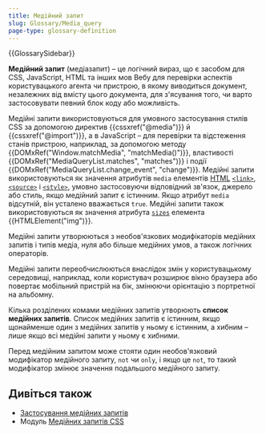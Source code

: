 ```yaml
---
title: Медійний запит
slug: Glossary/Media_query
page-type: glossary-definition
---
```


{{GlossarySidebar}}

**Медійний запит** (медіазапит) – це логічний вираз, що є засобом для CSS, JavaScript, HTML та інших мов Вебу для перевірки аспектів користувацького агента чи пристрою, в якому виводиться документ, незалежних від вмісту цього документа, для з'ясування того, чи варто застосовувати певний блок коду або можливість.

Медійні запити використовуються для умовного застосування стилів CSS за допомогою директив {{cssxref("@media")}} й {{cssxref("@import")}}, а в JavaScript – для перевірки та відстеження станів пристрою, наприклад, за допомогою методу {{DOMxRef("Window.matchMedia", "matchMedia()")}}, властивості {{DOMxRef("MediaQueryList.matches", "matches")}} і події {{DOMxRef("MediaQueryList.change_event", "change")}}. Медійні запити використовуються як значення атрибутів `media` елементів [HTML](/uk/docs/Web/HTML) [`<link>`](/uk/docs/Web/HTML/Element/link#media), [`<source>`](/uk/docs/Web/HTML/Element/source#media) і [`<style>`](/uk/docs/Web/HTML/Element/style#media), умовно застосовуючи відповідний зв'язок, джерело або стиль, якщо медійний запит є істинним. Якщо атрибут `media` відсутній, він усталено вважається `true`. Медійні запити також використовуються як значення атрибута [`sizes`](/uk/docs/Web/API/HTMLImageElement/sizes) елемента {{HTMLElement("img")}}.

Медійні запити утворюються з необов'язкових модифікаторів медійних запитів і типів медіа, нуля або більше медійних умов, а також логічних операторів.

Медійні запити переобчислюються внаслідок змін у користувацькому середовищі, наприклад, коли користувач розширює вікно браузера або повертає мобільний пристрій на бік, змінюючи орієнтацію з портретної на альбомну.

Кілька розділених комами медійних запитів утворюють **список медійних запитів**. Список медійних запитів є істинним, якщо щонайменше один з медійних запитів у ньому є істинним, а хибним – лише якщо всі медійні запити у ньому є хибними.

Перед медійним запитом може стояти один необов'язковий модифікатор медійного запиту, `not` чи `only`, і якщо це `not`, то такий модифікатор змінює значення подальшого медійного запиту.

## Дивіться також

- [Застосування медійних запитів](/uk/docs/Web/CSS/CSS_media_queries/Using_media_queries)
- Модуль [Медійних запитів CSS](/uk/docs/Web/CSS/CSS_media_queries/Using_media_queries)

